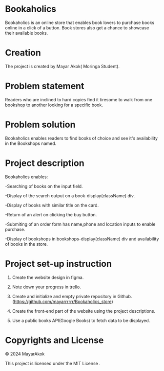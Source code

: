 
# Bookaholics

Bookaholics is an online store that enables book lovers to purchase books online in a click of a button. Book stores also get a chance to showcase their available books.

# Creation

The project is created by Mayar Akok( Moringa Student).

# Problem statement

Readers who are inclined to hard copies find it tiresome to walk from one bookshop to another looking for a specific book. 

# Problem solution

Bookaholics enables readers to find books of choice and see it's availability in the Bookshops named.

# Project description

Bookaholics  enables:

   -Searching of books on the input field.

   -Display of the search output on a book-display(className) div.

   -Display of books with similar title on the card.

   -Return of an alert on clicking the buy button.

   -Submiting of an order form has name,phone and location inputs to enable purchase.

   -Display of bookshops in bookshops-display(className) div and availability of books in the store.


# Project set-up instruction
 
 1. Create the website design in figma.

 2. Note down your progress in trello.

 3. Create and initialize and empty private repository in Github. 
    (https://github.com/mayarrrrrr/Bookaholics_store)

 4. Create the front-end part of the website using the project descriptions.

 5. Use a public books API(Google Books) to fetch data to be displayed.

 


# Copyrights and License

© 2024 MayarAkok

This project is licensed under the MIT License .





